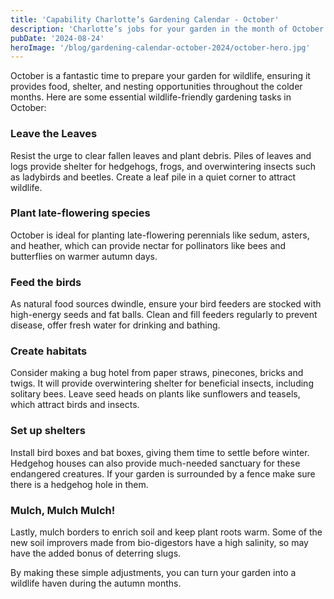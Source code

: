 ```yaml
---
title: 'Capability Charlotte’s Gardening Calendar - October'
description: 'Charlotte’s jobs for your garden in the month of October.'
pubDate: '2024-08-24'
heroImage: '/blog/gardening-calendar-october-2024/october-hero.jpg'
---
```


October is a fantastic time to prepare your garden for wildlife, ensuring it provides food, shelter, and nesting opportunities throughout the colder months. Here are some essential wildlife-friendly gardening tasks in October:

### Leave the Leaves

Resist the urge to clear fallen leaves and plant debris. Piles of leaves and logs provide shelter for hedgehogs, frogs, and overwintering insects such as ladybirds and beetles. Create a leaf pile in a quiet corner to attract wildlife.

### Plant late-flowering species

October is ideal for planting late-flowering perennials like sedum, asters, and heather, which can provide nectar for pollinators like bees and butterflies on warmer autumn days.

### Feed the birds

As natural food sources dwindle, ensure your bird feeders are stocked with high-energy seeds and fat balls. Clean and fill feeders regularly to prevent disease, offer fresh water for drinking and bathing.

### Create habitats

Consider making a bug hotel from paper straws, pinecones, bricks and twigs. It will provide overwintering shelter for beneficial insects, including solitary bees. Leave seed heads on plants like sunflowers and teasels, which attract birds and insects.

### Set up shelters

Install bird boxes and bat boxes, giving them time to settle before winter. Hedgehog houses can also provide much-needed sanctuary for these endangered creatures. If your garden is surrounded by a fence make sure there is a hedgehog hole in them.

### Mulch, Mulch Mulch!

Lastly, mulch borders to enrich soil and keep plant roots warm. Some of the new soil improvers made from bio-digestors have a high salinity, so may have the added bonus of deterring slugs.

By making these simple adjustments, you can turn your garden into a wildlife haven during the autumn months.
